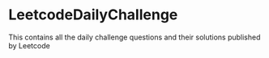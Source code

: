 # LeetcodeDailyChallenge
This contains all the daily challenge questions and their solutions published by Leetcode
